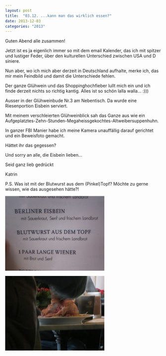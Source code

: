 ```yaml
---
layout: post
title:  "03.12. ...kann man das wirklich essen?"
date: 2013-12-03
categories: "2013"
---
```




Guten Abend alle zusammen!



Jetzt ist es ja eigenlich immer so mit dem email Kalender, das ich mit spitzer und lustiger Feder, über den kulturellen Unterschied zwischen USA und D siniere.



Nun aber, wo ich mich aber derzeit in Deutschland aufhalte, merke ich, das mir mein Feindbild und damit die Unterschiede fehlen.



Der ganze Glühwein und das Shoppinghochfieber lullt mich ein und ich finde derzeit nichts so richtig kantig. Alles ist so schön lalla walla… :)))



Ausser in der Glühweinbude Nr.3 am Nebentisch. Da wurde eine Riesenportion Eisbein serviert. 



Mit meinem verschleierten Glühweinblick sah das Ganze aus wie ein Aufgeplatztes-Zehn-Stunden-Megaheissgekochtes-Altweibersuppenhuhn.



In ganzer FBI Manier habe ich meine Kamera unauffällig darauf gerichtet und ein Beweisfoto gemacht.



Hättet ihr das gegessen?



Und sorry an alle, die Eisbein lieben…



Seid ganz lieb gedrückt



Katrin



P.S. Was ist mit der Blutwurst aus dem (Pinkel)Topf? Möchte zu gerne wissen, wie das ausgesehen hätte?!







![IMG_5480.jpeg](/assets/2013-12-03/IMG_5480.jpeg)

![IMG_5481.jpeg](/assets/2013-12-03/IMG_5481.jpeg)

